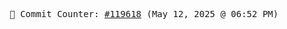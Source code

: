 <p align="center">
    <samp>
        📮 Commit Counter: <a href="https://github.com/Javascript-void0/Javascript-void0/commits/main">#119618</a> (May 12, 2025 @ 06:52 PM)
    </samp>
</p>